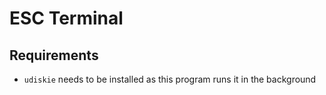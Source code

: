 # ESC Terminal

## Requirements

- `udiskie` needs to be installed as this program runs it in the background
